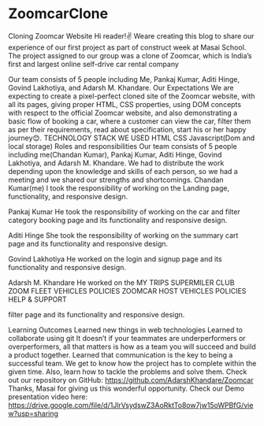 # ZoomcarClone
Cloning Zoomcar Website
Hi reader!✌️
Weare creating this blog to share our experience of our first project as part of construct week at Masai School. The project assigned to our group was a clone of Zoomcar, which is India’s first and largest online self-drive car rental company

Our team consists of 5 people including Me, Pankaj Kumar, Aditi Hinge, Govind Lakhotiya, and Adarsh M. Khandare.
Our Expectations
We are expecting to create a pixel-perfect cloned site of the Zoomcar website, with all its pages, giving proper HTML, CSS properties, using DOM concepts with respect to the official Zoomcar website, and also demonstrating a basic flow of booking a car, where a customer can view the car, filter them as per their requirements, read about specification, start his or her happy journey😊.
TECHNOLOGY STACK WE USED
HTML
CSS
Javascript(Dom and local storage)
Roles and responsibilities
Our team consists of 5 people including me(Chandan Kumar), Pankaj Kumar, Aditi Hinge, Govind Lakhotiya, and Adarsh M. Khandare. We had to distribute the work depending upon the knowledge and skills of each person, so we had a meeting and we shared our strengths and shortcomings.
Chandan Kumar(me)
I took the responsibility of working on the Landing page, functionality, and responsive design.

Pankaj Kumar
He took the responsibility of working on the car and filter category booking page and its functionality and responsive design.

Aditi Hinge
She took the responsibility of working on the summary cart page and its functionality and responsive design.

Govind Lakhotiya
He worked on the login and signup page and its functionality and responsive design.

Adarsh M. Khandare
He worked on the MY TRIPS
SUPERMILER CLUB
ZOOM FLEET VEHICLES POLICIES
ZOOMCAR HOST VEHICLES POLICIES
HELP & SUPPORT

filter page and its functionality and responsive design.

Learning Outcomes
Learned new things in web technologies
Learned to collaborate using git
It doesn’t if your teammates are underperformers or overperformers, all that matters is how as a team you will succeed and build a product together.
Learned that communication is the key to being a successful team.
We get to know how the project has to complete within the given time.
Also, learn how to tackle the problems and solve them.
Check out our repository on GitHub: https://github.com/AdarshKhandare/Zoomcar
Thanks, Masai for giving us this wonderful opportunity.
Check our Demo presentation video here: https://drive.google.com/file/d/1JlrVsydswZ3AoRktTo8ow7jw15oWPBfG/view?usp=sharing

